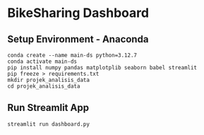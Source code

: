 # BikeSharing Dashboard

## Setup Environment - Anaconda
```
conda create --name main-ds python=3.12.7
conda activate main-ds
pip install numpy pandas matplotplib seaborn babel streamlit
pip freeze > requirements.txt
mkdir projek_analisis_data
cd projek_analisis_data
```

## Run Streamlit App
```
streamlit run dashboard.py
```
